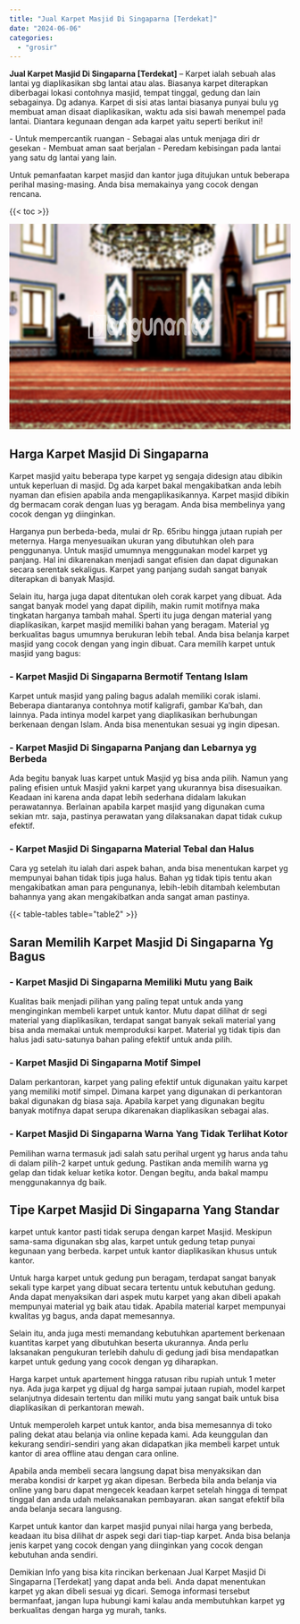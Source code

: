 ```yaml
---
title: "Jual Karpet Masjid Di Singaparna [Terdekat]"
date: "2024-06-06"
categories: 
  - "grosir"
---
```


**Jual Karpet Masjid Di Singaparna \[Terdekat\]** – Karpet ialah sebuah alas lantai yg diaplikasikan sbg lantai atau alas. Biasanya karpet diterapkan diberbagai lokasi contohnya masjid, tempat tinggal, gedung dan lain sebagainya. Dg adanya. Karpet di sisi atas lantai biasanya punyai bulu yg membuat aman disaat diaplikasikan, waktu ada sisi bawah menempel pada lantai. Diantara kegunaan dengan ada karpet yaitu seperti berikut ini!

\- Untuk mempercantik ruangan - Sebagai alas untuk menjaga diri dr gesekan - Membuat aman saat berjalan - Peredam kebisingan pada lantai yang satu dg lantai yang lain.

Untuk pemanfaatan karpet masjid dan kantor juga ditujukan untuk beberapa perihal masing-masing. Anda bisa memakainya yang cocok dengan rencana.

{{< toc >}}

![Jual Karpet Masjid Di Singaparna [Terdekat]](/images/grosir-karpet-murah-69.png)

## Harga Karpet Masjid Di Singaparna

Karpet masjid yaitu beberapa type karpet yg sengaja didesign atau dibikin untuk keperluan di masjid. Dg ada karpet bakal mengakibatkan anda lebih nyaman dan efisien apabila anda mengaplikasikannya. Karpet masjid dibikin dg bermacam corak dengan luas yg beragam. Anda bisa membelinya yang cocok dengan yg diinginkan.

Harganya pun berbeda-beda, mulai dr Rp. 65ribu hingga jutaan rupiah per meternya. Harga menyesuaikan ukuran yang dibutuhkan oleh para penggunanya. Untuk masjid umumnya menggunakan model karpet yg panjang. Hal ini dikarenakan menjadi sangat efisien dan dapat digunakan secara serentak sekaligus. Karpet yang panjang sudah sangat banyak diterapkan di banyak Masjid.

Selain itu, harga juga dapat ditentukan oleh corak karpet yang dibuat. Ada sangat banyak model yang dapat dipilih, makin rumit motifnya maka tingkatan harganya tambah mahal. Sperti itu juga dengan material yang diaplikasikan, karpet masjid memiliki bahan yang beragam. Material yg berkualitas bagus umumnya berukuran lebih tebal. Anda bisa belanja karpet masjid yang cocok dengan yang ingin dibuat. Cara memilih karpet untuk masjid yang bagus:

### \- Karpet Masjid Di Singaparna Bermotif Tentang Islam

Karpet untuk masjid yang paling bagus adalah memiliki corak islami. Beberapa diantaranya contohnya motif kaligrafi, gambar Ka’bah, dan lainnya. Pada intinya model karpet yang diaplikasikan berhubungan berkenaan dengan Islam. Anda bisa menentukan sesuai yg ingin dipesan.

### \- Karpet Masjid Di Singaparna Panjang dan Lebarnya yg Berbeda

Ada begitu banyak luas karpet untuk Masjid yg bisa anda pilih. Namun yang paling efisien untuk Masjid yakni karpet yang ukurannya bisa disesuaikan. Keadaan ini karena anda dapat lebih sederhana didalam lakukan perawatannya. Berlainan apabila karpet masjid yang digunakan cuma sekian mtr. saja, pastinya perawatan yang dilaksanakan dapat tidak cukup efektif.

### \- Karpet Masjid Di Singaparna Material Tebal dan Halus

Cara yg setelah itu ialah dari aspek bahan, anda bisa menentukan karpet yg mempunyai bahan tidak tipis juga halus. Bahan yg tidak tipis tentu akan mengakibatkan aman para pengunanya, lebih-lebih ditambah kelembutan bahannya yang akan mengakibatkan anda sangat aman pastinya.

{{< table-tables table="table2" >}}

## Saran Memilih Karpet Masjid Di Singaparna Yg Bagus

### \- Karpet Masjid Di Singaparna Memiliki Mutu yang Baik

Kualitas baik menjadi pilihan yang paling tepat untuk anda yang menginginkan membeli karpet untuk kantor. Mutu dapat dilihat dr segi material yang diaplikasikan, terdapat sangat banyak sekali material yang bisa anda memakai untuk memproduksi karpet. Material yg tidak tipis dan halus jadi satu-satunya bahan paling efektif untuk anda pilih.

### \- Karpet Masjid Di Singaparna Motif Simpel

Dalam perkantoran, karpet yang paling efektif untuk digunakan yaitu karpet yang memiliki motif simpel. Dimana karpet yang digunakan di perkantoran bakal digunakan dg biasa saja. Apabila karpet yang digunakan begitu banyak motifnya dapat serupa dikarenakan diaplikasikan sebagai alas.

### \- Karpet Masjid Di Singaparna Warna Yang Tidak Terlihat Kotor

Pemilihan warna termasuk jadi salah satu perihal urgent yg harus anda tahu di dalam pilih-2 karpet untuk gedung. Pastikan anda memilih warna yg gelap dan tidak keluar ketika kotor. Dengan begitu, anda bakal mampu menggunakannya dg baik.

## Tipe Karpet Masjid Di Singaparna Yang Standar

karpet untuk kantor pasti tidak serupa dengan karpet Masjid. Meskipun sama-sama digunakan sbg alas, karpet untuk gedung tetap punyai kegunaan yang berbeda. karpet untuk kantor diaplikasikan khusus untuk kantor.

Untuk harga karpet untuk gedung pun beragam, terdapat sangat banyak sekali type karpet yang dibuat secara tertentu untuk kebutuhan gedung. Anda dapat menyaksikan dari aspek mutu karpet yang akan dibeli apakah mempunyai material yg baik atau tidak. Apabila material karpet mempunyai kwalitas yg bagus, anda dapat memesannya.

Selain itu, anda juga mesti memandang kebutuhkan apartement berkenaan kuantitas karpet yang dibutuhkan beserta ukurannya. Anda perlu laksanakan pengukuran terlebih dahulu di gedung jadi bisa mendapatkan karpet untuk gedung yang cocok dengan yg diharapkan.

Harga karpet untuk apartement hingga ratusan ribu rupiah untuk 1 meter nya. Ada juga karpet yg dijual dg harga sampai jutaan rupiah, model karpet selanjutnya didesain tertentu dan miliki mutu yang sangat baik untuk bisa diaplikasikan di perkantoran mewah.

Untuk memperoleh karpet untuk kantor, anda bisa memesannya di toko paling dekat atau belanja via online kepada kami. Ada keunggulan dan kekurang sendiri-sendiri yang akan didapatkan jika membeli karpet untuk kantor di area offline atau dengan cara online.

Apabila anda membeli secara langsung dapat bisa menyaksikan dan meraba kondisi dr karpet yg akan dipesan. Berbeda bila anda belanja via online yang baru dapat mengecek keadaan karpet setelah hingga di tempat tinggal dan anda udah melaksanakan pembayaran. akan sangat efektif bila anda belanja secara langusng.

Karpet untuk kantor dan karpet masjid punyai nilai harga yang berbeda, keadaan itu bisa dilihat dr aspek segi dari tiap-tiap karpet. Anda bisa belanja jenis karpet yang cocok dengan yang diinginkan yang cocok dengan kebutuhan anda sendiri.

Demikian Info yang bisa kita rincikan berkenaan Jual Karpet Masjid Di Singaparna \[Terdekat\] yang dapat anda beli. Anda dapat menentukan karpet yg akan dibeli sesuai yg dicari. Semoga informasi tersebut bermanfaat, jangan lupa hubungi kami kalau anda membutuhkan karpet yg berkualitas dengan harga yg murah, tanks.

